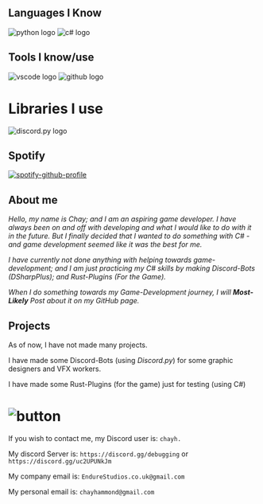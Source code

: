 ## Languages I Know

![python logo](https://readme-components.vercel.app/api?component=logo&logo=python&fill=ADD8E6)
![c# logo](https://readme-components.vercel.app/api?component=logo&logo=cSharp&fill=A020F0)

## Tools I know/use

![vscode logo](https://readme-components.vercel.app/api?component=logo&logo=VisualStudioCode&fill=191970)
![github logo](https://readme-components.vercel.app/api?component=logo&logo=github&fill=2b3137)

# Libraries I use

![discord.py logo](https://readme-components.vercel.app/api?component=logo&logo=discord&fill=2b3137)


## Spotify

[![spotify-github-profile](https://spotify-github-profile.kittinanx.com/api/view?uid=31rtcrfqfnwm5ysu52yvw2bikpry&cover_image=true&theme=novatorem&show_offline=false&background_color=121212&interchange=false&bar_color=53b14f&bar_color_cover=false)](https://discord.gg/uc2UPUNkJm)

## About me

*Hello, my name is Chay; and I am an aspiring game developer. I have always been on and off with developing and what I would like to do with it in the future. But I finally decided that I wanted to do something with C# - and game development seemed like it was the best for me.*

*I have currently not done anything with helping towards game-development;* 
*and I am just practicing my C# skills by making Discord-Bots (DSharpPlus); and Rust-Plugins (For the Game).*

*When I do something towards my Game-Development journey, I will **Most-Likely** Post about it on my GitHub page.*

## Projects

As of now, I have not made many projects. 

I have made some Discord-Bots (using *Discord.py*) for some graphic designers and VFX workers.

I have made some Rust-Plugins (for the game) just for testing (using C#)


# ![button](https://readme-components.vercel.app/api?component=button&text=ContactMe&fill=ADD8E6&textfill=black)

If you wish to contact me, my Discord user is: `chayh.`

My discord Server is: `https://discord.gg/debugging` or `https://discord.gg/uc2UPUNkJm`

My company email is: `EndureStudios.co.uk@gmail.com`

My personal email is: `chayhammond@gmail.com`
